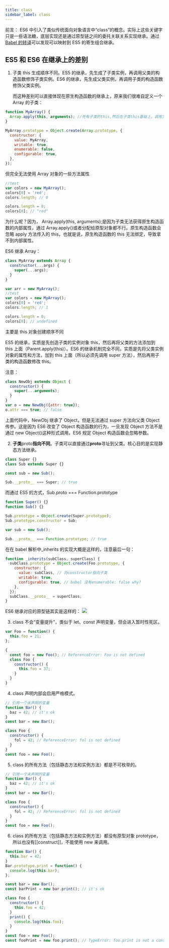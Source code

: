 ```yaml
---
title: class
sidebar_label: class
---
```


前言： ES6 中引入了类似传统面向对象语言中“class”的概念。实际上这些关键字只是一些语法糖，底层实现还是通过原型链之间的委托关联关系实现继承。通过[Babel 的转译](https://babeljs.io/repl#?babili=false&browsers=&build=&builtIns=false&spec=false&loose=false&code_lz=MYGwhgzhAEAKCmAnCB7AdtA3gKGtY6EALogK7BEqIAUaYAtvAJRa57REAWAlhAHR1GAXkHwAPmIBEAEXgAzMKRBFJAbjYBfNpQDKJbmgDm1JjnbRE8IqUQYA5ADkG8AFx2A1F14Dn6vFq1sUEgYACEUAE9oeAAPIng0ABMYBGR0M3xCEnJKGlFTNjwIUgAHJFpnJj92L35DBMT4ITtwiLtqrTxdfSMTDLxLa1toYrLEPm7EA2Mmd0loAFpoAHEG10lPHjq1juwNIA&debug=false&forceAllTransforms=false&shippedProposals=false&circleciRepo=&evaluate=false&fileSize=false&timeTravel=false&sourceType=module&lineWrap=false&presets=es2015&prettier=true&targets=&version=7.4.5&externalPlugins=)可以发现可以映射到 ES5 的寄生组合继承。

## ES5 和 ES6 在继承上的差别

1. 子类 this 生成顺序不同。ES5 的继承，先生成了子类实例，再调用父类的构造函数修饰子类实例。ES6 的继承，先生成父类实例，再调用子类的构造函数修饰父类实例。

   而这种差别可以直接体现在原生构造函数的继承上，原来我们很难自定义一个 Array 的子类：

```js
function MyArray() {
  Array.apply(this, arguments); //先有子类的this,然后在子类this基础上，调用父类constructor来处理this
}

MyArray.prototype = Object.create(Array.prototype, {
  constructor: {
    value: MyArray,
    writable: true,
    enumerable: false,
    configurable: true,
  },
});
```

但完全无法使用 Array 对象的一些方法属性

```js
//test
var colors = new MyArray();
colors[0] = 'red';
colors.length; // 0

colors.length = 0;
colors[0]; // "red"
```

为什么呢？因为， Array.apply(this, arguments);是因为子类无法获得原生构造函数的内部属性，通过 Array.apply()或者分配给原型对象都不行。原生构造函数会忽略 apply 方法传入的 this，也就是说，原生构造函数的 this 无法绑定，导致拿不到内部属性。

ES6 继承 Array：

```js
class MyArray extends Array {
  constructor(...args) {
    super(...args);
  }
}

var arr = new MyArray();
//test
var colors = new MyArray();
colors[0] = 'red';
colors.length; // 1

colors.length = 0;
colors[0]; // undefined
```

主要是 this 对象创建顺序不同

ES5 的继承，实质是先创造子类的实例对象 this，然后再将父类的方法添加到 this 上面（Parent.apply(this)）。ES6 的继承机制完全不同，实质是先将父类实例对象的属性和方法，加到 this 上面（所以必须先调用 super 方法），然后再用子类的构造函数修改 this。

注意：

```js
class NewObj extends Object {
  constructor() {
    super(...arguments);
  }
}
var o = new NewObj({attr: true});
o.attr === true; // false
```

上面代码中，NewObj 继承了 Object，但是无法通过 super 方法向父类 Object 传参。这是因为 ES6 改变了 Object 构造函数的行为，一旦发现 Object 方法不是通过 new Object()这种形式调用，ES6 规定 Object 构造函数会忽略参数。

2. **子类**proto**指向不同**。子类可以直接通过**proto**寻址到父类。核心目的是实现静态方法继承。

```js
class Super {}
class Sub extends Super {}

const sub = new Sub();

Sub.__proto__ === Super; // true
```

而通过 ES5 的方式，Sub.proto === Function.prototype

```js
function Super() {}
function Sub() {}

Sub.prototype = Object.create(Super.prototype);
Sub.prototype.constructor = Sub;

var sub = new Sub();

Sub.__proto__ === Function.prototype; // true
```

在在 babel 解析中\_inherits 的实现大概是这样的，注意最后一句：

```js
function _inherits(subClass, superClass) {
  subClass.prototype = Object.create(Foo.prototype, {
    constructor: {
      value: subClass, // 将constructor指向子类
      writable: true,
      configurable: true, // babel 没有enumerable: false why?
    },
  });
  subClass.__proto__ = superClass;
}
```

ES6 继承对应的原型链其实是这样的： ![](https://cosmos-x.oss-cn-hangzhou.aliyuncs.com/HETr4Z.png)

3. class 不会“变量提升”，类似于 let、const 声明变量，但会进入暂时性死区。

```js
var Foo = function() {
  this.foo = 21;
};

{
  const foo = new Foo(); // ReferenceError: Foo is not defined
  class Foo {
    constructor() {
      this.foo = 37;
    }
  }
}
```

4. class 声明内部会启用严格模式。

```js
// 引用一个未声明的变量
function Bar() {
  baz = 42; // it's ok
}
const bar = new Bar();

class Foo {
  constructor() {
    fol = 42; // ReferenceError: fol is not defined
  }
}
const foo = new Foo();
```

5. class 的所有方法（包括静态方法和实例方法）都是不可枚举的。

```js
// 引用一个未声明的变量
function Bar() {
  baz = 42; // it's ok
}
const bar = new Bar();

class Foo {
  constructor() {
    fol = 42; // ReferenceError: fol is not defined
  }
}
const foo = new Foo();
```

6. class 的所有方法（包括静态方法和实例方法）都没有原型对象 prototype，所以也没有[[construct]]，不能使用 new 来调用。

```js
function Bar() {
  this.bar = 42;
}
Bar.prototype.print = function() {
  console.log(this.bar);
};

const bar = new Bar();
const barPrint = new bar.print(); // it's ok

class Foo {
  constructor() {
    this.foo = 42;
  }
  print() {
    console.log(this.foo);
  }
}
const foo = new Foo();
const fooPrint = new foo.print(); // TypeError: foo.print is not a constructor
```

